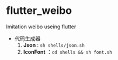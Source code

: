 # flutter_weibo
Imitation weibo useing flutter
* 代码生成器
  1. **Json** : `sh shells/json.sh`
  2. **IconFont** ：`cd shells && sh font.sh`